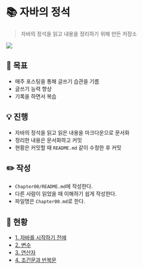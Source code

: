 # 📚 자바의 정석
> 자바의 정석을 읽고 내용을 정리하기 위해 만든 저장소

![](http://image.kyobobook.co.kr/images/book/xlarge/032/x9788994492032.jpg)

## 🥅 목표
- 매주 포스팅을 통해 글쓰기 습관을 기름
- 글쓰기 능력 향상
- 기록을 하면서 복습

## 💡 진행
- 자바의 정석을 읽고 읽은 내용을 마크다운으로 문서화
- 정리한 내용은 문서화하고 커밋
- 현황은 커밋할 때 `README.md` 같이 수정한 후 커밋

## ✏️ 작성
- `Chapter00/README.md`에 작성한다.
- 다른 사람이 읽었을 때 이해하기 쉽게 작성한다.
- 파일명은 `Chapter00.md`로 한다.

## 📖 현황
- [1. 자바를 시작하기 전에](Chapter01/README.md)
- [2. 변수](Chapter02/README.md)
- [3. 연산자](Chapter03/README.md)
- [4. 조건문과 반복문](Chapter04/README.md)